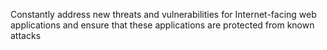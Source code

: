 Constantly address new threats and vulnerabilities for Internet-facing web applications and ensure that these applications are protected from known attacks